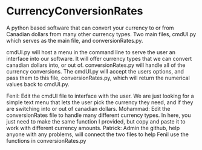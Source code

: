 # CurrencyConversionRates

A python based software that can convert your currency to or from Canadian dollars from many other currency types.
Two main files, cmdUI.py which serves as the main file, and conversionRates.py.

cmdUI.py will host a menu in the command line to serve the user an interface into our software. It will offer currency types that we can convert canadian dollars into, or out of.
conversionRates.py will handle all of the currency conversions. The cmdUI.py will accept the users options, and pass them to this file, conversionRates.py, which will return the numerical values back to cmdUI.py.

Fenil: Edit the cmdUI file to interface with the user. We are just looking for a simple text menu that lets the user pick the currency they need, and if they are switching into or out of canadian dollars.
Mohammad: Edit the conversionRates file to handle many different currency types. In here, you just need to make the same function I provided, but copy and paste it to work with different currency amounts.
Patrick: Admin the github, help anyone with any problems, will connect the two files to help Fenil use the functions in conversionRates.py
